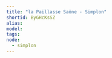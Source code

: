 ```yaml
---
title: "la Paillasse Saône - Simplon"
shortid: ByGHcKsSZ
alias:
model:
tags:
node: 
  - simplon
---
```

